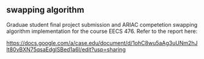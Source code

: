 ## swapping algorithm

Graduae student final project submission and ARIAC competetion swapping algorithm implementation for the course EECS 476. Refer to the report here:

https://docs.google.com/a/case.edu/document/d/1ohC8wu5aAg3uUNm2hJlt80vBXN75qsaEdglSBed1a6I/edit?usp=sharing






    

